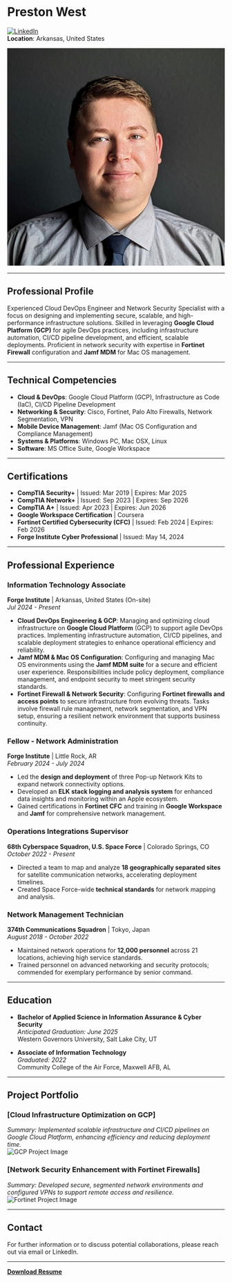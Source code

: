 # Preston West

[![LinkedIn](https://img.shields.io/badge/LinkedIn-Connect-blue)](https://www.linkedin.com)  
**Location**: Arkansas, United States  

![Profile Image](Preston.jpeg)


---

## Professional Profile

Experienced Cloud DevOps Engineer and Network Security Specialist with a focus on designing and implementing secure, scalable, and high-performance infrastructure solutions. Skilled in leveraging **Google Cloud Platform (GCP)** for agile DevOps practices, including infrastructure automation, CI/CD pipeline development, and efficient, scalable deployments. Proficient in network security with expertise in **Fortinet Firewall** configuration and **Jamf MDM** for Mac OS management.

---

## Technical Competencies

- **Cloud & DevOps**: Google Cloud Platform (GCP), Infrastructure as Code (IaC), CI/CD Pipeline Development
- **Networking & Security**: Cisco, Fortinet, Palo Alto Firewalls, Network Segmentation, VPN
- **Mobile Device Management**: Jamf (Mac OS Configuration and Compliance Management)
- **Systems & Platforms**: Windows PC, Mac OSX, Linux
- **Software**: MS Office Suite, Google Workspace

---

## Certifications

- **CompTIA Security+** | Issued: Mar 2019 | Expires: Mar 2025
- **CompTIA Network+** | Issued: Sep 2023 | Expires: Sep 2026
- **CompTIA A+** | Issued: Apr 2023 | Expires: Jun 2026
- **Google Workspace Certification** | Coursera
- **Fortinet Certified Cybersecurity (CFC)** | Issued: Feb 2024 | Expires: Feb 2026
- **Forge Institute Cyber Professional** | Issued: May 14, 2024

---

## Professional Experience

### Information Technology Associate  
**Forge Institute** | Arkansas, United States (On-site)  
_Jul 2024 - Present_

- **Cloud DevOps Engineering & GCP**: Managing and optimizing cloud infrastructure on **Google Cloud Platform** (GCP) to support agile DevOps practices. Implementing infrastructure automation, CI/CD pipelines, and scalable deployment strategies to enhance operational efficiency and reliability.
- **Jamf MDM & Mac OS Configuration**: Configuring and managing Mac OS environments using the **Jamf MDM suite** for a secure and efficient user experience. Responsibilities include policy deployment, compliance management, and endpoint security to meet stringent security standards.
- **Fortinet Firewall & Network Security**: Configuring **Fortinet firewalls and access points** to secure infrastructure from evolving threats. Tasks involve firewall rule management, network segmentation, and VPN setup, ensuring a resilient network environment that supports business continuity.

### Fellow - Network Administration  
**Forge Institute** | Little Rock, AR  
_February 2024 - July 2024_

- Led the **design and deployment** of three Pop-up Network Kits to expand network connectivity options.
- Developed an **ELK stack logging and analysis system** for enhanced data insights and monitoring within an Apple ecosystem.
- Gained certifications in **Fortinet CFC** and training in **Google Workspace** and **Jamf** for comprehensive network management.

### Operations Integrations Supervisor  
**68th Cyberspace Squadron, U.S. Space Force** | Colorado Springs, CO  
_October 2022 - Present_

- Directed a team to map and analyze **18 geographically separated sites** for satellite communication networks, accelerating deployment timelines.
- Created Space Force-wide **technical standards** for network mapping and analysis.

### Network Management Technician  
**374th Communications Squadron** | Tokyo, Japan  
_August 2018 - October 2022_

- Maintained network operations for **12,000 personnel** across 21 locations, achieving high service standards.
- Trained personnel on advanced networking and security protocols; commended for exemplary performance by senior command.

---

## Education

- **Bachelor of Applied Science in Information Assurance & Cyber Security**  
  _Anticipated Graduation: June 2025_  
  Western Governors University, Salt Lake City, UT

- **Associate of Information Technology**  
  _Graduated: 2022_  
  Community College of the Air Force, Maxwell AFB, AL

---

## Project Portfolio

### [Cloud Infrastructure Optimization on GCP]
_Summary: Implemented scalable infrastructure and CI/CD pipelines on Google Cloud Platform, enhancing efficiency and reducing deployment time._  
![GCP Project Image](path/to/gcp-project-image.jpg)

### [Network Security Enhancement with Fortinet Firewalls]
_Summary: Developed secure, segmented network environments and configured VPNs to support remote access and resilience._  
![Fortinet Project Image](path/to/fortinet-project-image.jpg)

---

## Contact

For further information or to discuss potential collaborations, please reach out via email or LinkedIn.

---

**[Download Resume](link/to/resume.pdf)**
